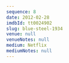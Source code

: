 ```yaml
---
sequence: 8
date: 2012-02-28
imdbId: tt0024902
slug: blue-steel-1934
venue: null
venueNotes: null
medium: Netflix
mediumNotes: null
---
```


